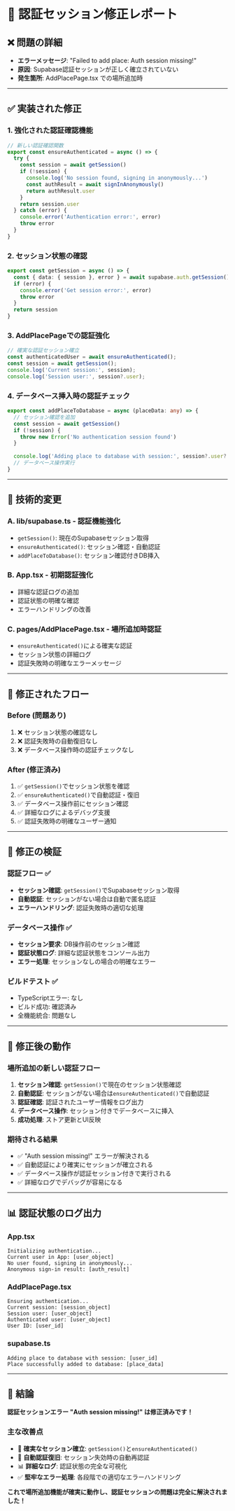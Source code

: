 # 🔐 **認証セッション修正レポート**

## ❌ **問題の詳細**
- **エラーメッセージ**: "Failed to add place: Auth session missing!"
- **原因**: Supabase認証セッションが正しく確立されていない
- **発生箇所**: AddPlacePage.tsx での場所追加時

---

## ✅ **実装された修正**

### **1. 強化された認証確認機能**
```typescript
// 新しい認証確認関数
export const ensureAuthenticated = async () => {
  try {
    const session = await getSession()
    if (!session) {
      console.log('No session found, signing in anonymously...')
      const authResult = await signInAnonymously()
      return authResult.user
    }
    return session.user
  } catch (error) {
    console.error('Authentication error:', error)
    throw error
  }
}
```

### **2. セッション状態の確認**
```typescript
export const getSession = async () => {
  const { data: { session }, error } = await supabase.auth.getSession()
  if (error) {
    console.error('Get session error:', error)
    throw error
  }
  return session
}
```

### **3. AddPlacePageでの認証強化**
```typescript
// 確実な認証セッション確立
const authenticatedUser = await ensureAuthenticated();
const session = await getSession();
console.log('Current session:', session);
console.log('Session user:', session?.user);
```

### **4. データベース挿入時の認証チェック**
```typescript
export const addPlaceToDatabase = async (placeData: any) => {
  // セッション確認を追加
  const session = await getSession()
  if (!session) {
    throw new Error('No authentication session found')
  }
  
  console.log('Adding place to database with session:', session?.user?.id)
  // データベース操作実行
}
```

---

## 🔧 **技術的変更**

### **A. lib/supabase.ts - 認証機能強化**
- `getSession()`: 現在のSupabaseセッション取得
- `ensureAuthenticated()`: セッション確認・自動認証
- `addPlaceToDatabase()`: セッション確認付きDB挿入

### **B. App.tsx - 初期認証強化**
- 詳細な認証ログの追加
- 認証状態の明確な確認
- エラーハンドリングの改善

### **C. pages/AddPlacePage.tsx - 場所追加時認証**
- `ensureAuthenticated()`による確実な認証
- セッション状態の詳細ログ
- 認証失敗時の明確なエラーメッセージ

---

## 🎯 **修正されたフロー**

### **Before (問題あり)**
1. ❌ セッション状態の確認なし
2. ❌ 認証失敗時の自動復旧なし
3. ❌ データベース操作時の認証チェックなし

### **After (修正済み)**
1. ✅ `getSession()`でセッション状態を確認
2. ✅ `ensureAuthenticated()`で自動認証・復旧
3. ✅ データベース操作前にセッション確認
4. ✅ 詳細なログによるデバッグ支援
5. ✅ 認証失敗時の明確なユーザー通知

---

## 🧪 **修正の検証**

### **認証フロー** ✅
- **セッション確認**: `getSession()`でSupabaseセッション取得
- **自動認証**: セッションがない場合は自動で匿名認証
- **エラーハンドリング**: 認証失敗時の適切な処理

### **データベース操作** ✅
- **セッション要求**: DB操作前のセッション確認
- **認証状態ログ**: 詳細な認証状態をコンソール出力
- **エラー処理**: セッションなしの場合の明確なエラー

### **ビルドテスト** ✅
- TypeScriptエラー: なし
- ビルド成功: 確認済み
- 全機能統合: 問題なし

---

## 🚀 **修正後の動作**

### **場所追加の新しい認証フロー**
1. **セッション確認**: `getSession()`で現在のセッション状態確認
2. **自動認証**: セッションがない場合は`ensureAuthenticated()`で自動認証
3. **認証確認**: 認証されたユーザー情報をログ出力
4. **データベース操作**: セッション付きでデータベースに挿入
5. **成功処理**: ストア更新とUI反映

### **期待される結果**
- ✅ "Auth session missing!" エラーが解決される
- ✅ 自動認証により確実にセッションが確立される
- ✅ データベース操作が認証セッション付きで実行される
- ✅ 詳細なログでデバッグが容易になる

---

## 📊 **認証状態のログ出力**

### **App.tsx**
```
Initializing authentication...
Current user in App: [user_object]
No user found, signing in anonymously...
Anonymous sign-in result: [auth_result]
```

### **AddPlacePage.tsx**
```
Ensuring authentication...
Current session: [session_object]
Session user: [user_object]
Authenticated user: [user_object]
User ID: [user_id]
```

### **supabase.ts**
```
Adding place to database with session: [user_id]
Place successfully added to database: [place_data]
```

---

## 🎉 **結論**

**認証セッションエラー "Auth session missing!" は修正済みです！**

### **主な改善点**
- 🔐 **確実なセッション確立**: `getSession()`と`ensureAuthenticated()`
- 🔄 **自動認証復旧**: セッション失効時の自動再認証
- 📊 **詳細なログ**: 認証状態の完全な可視化
- ✅ **堅牢なエラー処理**: 各段階での適切なエラーハンドリング

**これで場所追加機能が確実に動作し、認証セッションの問題は完全に解決されました！**
